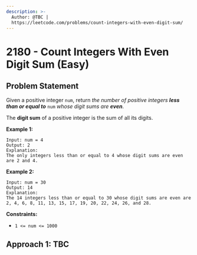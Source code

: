 ```yaml
---
description: >-
  Author: @TBC |
  https://leetcode.com/problems/count-integers-with-even-digit-sum/
---
```


# 2180 - Count Integers With Even Digit Sum (Easy)

## Problem Statement

Given a positive integer `num`, return _the number of positive integers **less than or equal to**_ `num` _whose digit sums are **even**_.

The **digit sum** of a positive integer is the sum of all its digits.

**Example 1:**

```
Input: num = 4
Output: 2
Explanation:
The only integers less than or equal to 4 whose digit sums are even are 2 and 4.    
```

**Example 2:**

```
Input: num = 30
Output: 14
Explanation:
The 14 integers less than or equal to 30 whose digit sums are even are
2, 4, 6, 8, 11, 13, 15, 17, 19, 20, 22, 24, 26, and 28.
```

&#x20;

**Constraints:**

* `1 <= num <= 1000`

## Approach 1: TBC
